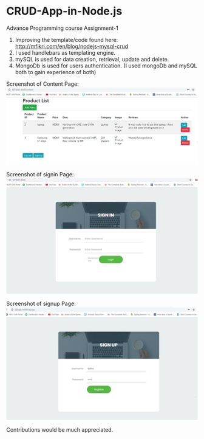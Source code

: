 # CRUD-App-in-Node.js
Advance Programming course Assignment-1

1. Improving the template/code found here: http://mfikri.com/en/blog/nodejs-mysql-crud
2. I used handlebars as templating engine.
3. mySQL is used for data creation, retrieval, update and delete.
4. MongoDb is used for users authentication. (I used mongoDb and mySQL both to gain experience of both)


Screenshot of Content Page: 
![Alt text](https://github.com/talha3111997/CRUD-App-in-Node.js/blob/master/content.JPG?raw=true "Main page of dictionary")

Screenshot of signin Page:
![Alt text](https://github.com/talha3111997/CRUD-App-in-Node.js/blob/master/signin.JPG?raw=true "Main page of dictionary")

Screenshot of signup Page:
![Alt text](https://github.com/talha3111997/CRUD-App-in-Node.js/blob/master/signup4.JPG?raw=true "Main page of dictionary")


Contributions would be much appreciated. 
